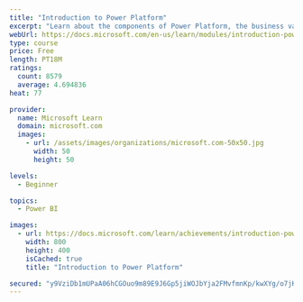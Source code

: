 ```yaml
---
title: "Introduction to Power Platform"
excerpt: "Learn about the components of Power Platform, the business value for customers, and security of the technology."
webUrl: https://docs.microsoft.com/en-us/learn/modules/introduction-power-platform/
type: course
price: Free
length: PT18M
ratings:
  count: 8579
  average: 4.694836
heat: 77

provider:
  name: Microsoft Learn
  domain: microsoft.com
  images:
    - url: /assets/images/organizations/microsoft.com-50x50.jpg
      width: 50
      height: 50

levels:
  - Beginner

topics:
  - Power BI

images:
  - url: https://docs.microsoft.com/learn/achievements/introduction-power-platform-social.png
    width: 800
    height: 400
    isCached: true
    title: "Introduction to Power Platform"

secured: "y9VziDb1mUPaA06hCGOuo9m89E9J6Gp5jiWOJbYja2FMvfmnKp/kwXYg/o7jKP1oPuf4AF/Ilkx/r2CFRiKT1Zi3MJQ8U2SgRRCYppE4ypBXK3NokZpnFc1v1wFZAEBgiGl/zus542Unvsgi8lb3hd+0ztaEbP+1gD/cd3hOeL7SCqnLI+Y2KIWWC1y+1/b7sDJrabMIq9HgfRWnx9DJYolW2nXKahgj5kvn9st08zVH3+rIsnhjLC1Fs5YwTnM1xgyJQkXlSaKZWGj9pd9qUUx+1ZNoOav/fCR8d7y01fh3qSSJUbDXtwyqh+loGetr4xSd3iKD0AW05InlXxwhRe/0Z2kIi1wbbELFARl/FP1x3BR02vYouvdtnkUllhl81FHmrw/VjnwHGzmxfEBgSkhy23vhGV5vNQ4Md4UMsxA=;CZL+yiWuYDqz9kI9zB8t8A=="
---
```


